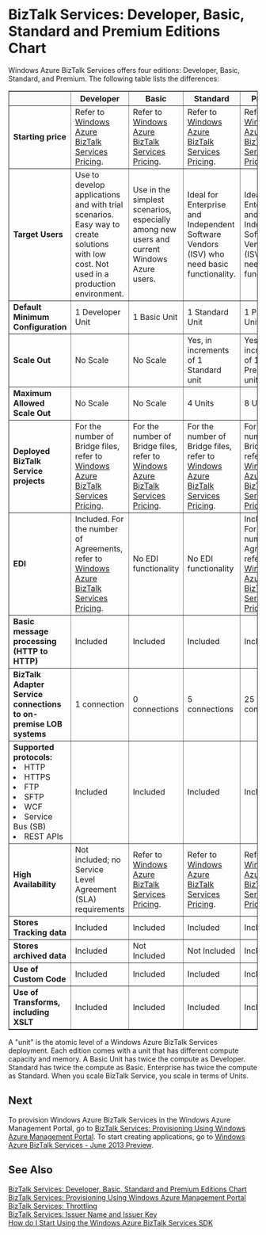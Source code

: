 <properties linkid="editions-chart" urlDisplayName="BizTalk Services Editions" pageTitle="BizTalk Services: Developer, Basic, Standard and Enterprise Editions Chart" Title="BizTalk Services: Developer, Basic, Standard and Enterprise Editions Chart" metaKeywords="Get started Azure biztalk services, editions, Azure unstructured data" Description="A chart that lists the differences with the different Windows Azure BizTalk Services editions." metaCanonical="http://www.windowsazure.com/en-us/manage/services/biztalk-services/editions-chart" umbracoNaviHide="0" disqusComments="1" writer="mandia" editor="susanjo" manager="paulettm" /> 


# BizTalk Services: Developer, Basic, Standard and Premium Editions Chart

Windows Azure BizTalk Services offers four editions: Developer, Basic, Standard, and Premium. The following table lists the differences:

<table border="1">
<tr bgcolor="FAF9F9">
		<th></th>
        <th>Developer</th>
        <th>Basic</th>
        <th>Standard</th>
        <th>Premium</th>
</tr>
<tr>
<td><strong>Starting price</strong></td>
<td>Refer to <a HREF="http://go.microsoft.com/fwlink/p/?LinkID=304011"> Windows Azure BizTalk Services Pricing</a>.</td>
<td>Refer to <a HREF="http://go.microsoft.com/fwlink/p/?LinkID=304011"> Windows Azure BizTalk Services Pricing</a>.</td>
<td>Refer to <a HREF="http://go.microsoft.com/fwlink/p/?LinkID=304011"> Windows Azure BizTalk Services Pricing</a>.</td>
<td>Refer to <a HREF="http://go.microsoft.com/fwlink/p/?LinkID=304011"> Windows Azure BizTalk Services Pricing</a>.</td>
</tr>
<tr>
<td><strong>Target Users</strong></td>
<td>Use to develop applications and with trial scenarios. Easy way to create solutions with low cost. Not used in a production environment.</td>
<td>Use in the simplest scenarios, especially among new users and current Windows Azure users.</td>
<td>Ideal for Enterprise and Independent Software Vendors (ISV) who need basic functionality.</td>
<td>Ideal for Enterprise and Independent Software Vendors (ISV) who need robust functionality.</td>
</tr>
<tr>
<td><strong>Default Minimum Configuration</strong></td>
<td>1 Developer Unit</td>
<td>1 Basic Unit</td>
<td>1 Standard Unit</td>
<td>1 Premium Unit</td>
</tr>
<tr>
<td><strong>Scale Out</strong></td>
<td>No Scale</td>
<td>No Scale</td>
<td>Yes, in increments of 1 Standard unit</td>
<td>Yes, in increments of 1 Premium unit</td>
</tr>
<tr>
<td><strong>Maximum Allowed Scale Out</strong></td>
<td>No Scale</td>
<td>No Scale</td>
<td>4 Units</td>
<td>8 Units</td>
</tr>
<tr>
<td><strong>Deployed BizTalk Service projects</strong></td>
<td>For the number of  Bridge files, refer to <a HREF="http://go.microsoft.com/fwlink/p/?LinkID=304011"> Windows Azure BizTalk Services Pricing</a>.</td>
<td>For the number of  Bridge files, refer to <a HREF="http://go.microsoft.com/fwlink/p/?LinkID=304011"> Windows Azure BizTalk Services Pricing</a>.</td>
<td>For the number of  Bridge files, refer to <a HREF="http://go.microsoft.com/fwlink/p/?LinkID=304011"> Windows Azure BizTalk Services Pricing</a>.</td>
<td>For the number of  Bridge files, refer to <a HREF="http://go.microsoft.com/fwlink/p/?LinkID=304011"> Windows Azure BizTalk Services Pricing</a>.</td>
</tr>
<tr>
<td><strong>EDI</strong></td>
<td>Included. For the number of  Agreements, refer to <a HREF="http://go.microsoft.com/fwlink/p/?LinkID=304011"> Windows Azure BizTalk Services Pricing</a>.</td>
<td>No EDI functionality</td>
<td>No EDI functionality</td>
<td>Included. For the number of  Agreements, refer to <a HREF="http://go.microsoft.com/fwlink/p/?LinkID=304011"> Windows Azure BizTalk Services Pricing</a>.</td>
</tr>
<tr>
<td><strong>Basic message processing (HTTP to HTTP)</strong></td>
<td>Included</td>
<td>Included</td>
<td>Included</td>
<td>Included</td>
</tr>
<tr>
<td><strong>BizTalk Adapter Service connections to on-premise LOB systems</strong></td>
<td>1 connection</td>
<td>0 connections</td>
<td>5 connections</td>
<td>25 connections</td>
</tr>
<tr>
<td><strong>Supported protocols:</strong>
<bl>
<li>HTTP</li>
<li>HTTPS</li>
<li>FTP</li>
<li>SFTP</li>
<li>WCF</li>
<li>Service Bus (SB)</li>
<li>REST APIs</li>
</bl>
</td>
<td>Included</td>
<td>Included</td>
<td>Included</td>
<td>Included</td>
</tr>
<tr>
<td><strong>High Availability</strong></td>
<td>Not included; no Service Level Agreement (SLA) requirements</td>
<td>Refer to <a HREF="http://go.microsoft.com/fwlink/p/?LinkID=304011"> Windows Azure BizTalk Services Pricing</a>.
<!--99.9% SLA, including downtime for platform upgrades--></td>
<td>Refer to <a HREF="http://go.microsoft.com/fwlink/p/?LinkID=304011"> Windows Azure BizTalk Services Pricing</a>.
<!--99.9% SLA, including downtime for platform upgrades--></td>
<td>Refer to <a HREF="http://go.microsoft.com/fwlink/p/?LinkID=304011"> Windows Azure BizTalk Services Pricing</a>.
<!--99.9% SLA, including downtime for platform upgrades--></td>
</tr>
<tr>
<td><strong>Stores Tracking data</strong></td>
<td>Included</td>
<td>Included</td>
<td>Included</td>
<td>Included</td>
</tr>
<tr>
<td><strong>Stores archived data</strong></td>
<td>Included</td>
<td>Not Included</td>
<td>Not Included</td>
<td>Included</td>
</tr>
<tr>
<td><strong>Use of Custom Code</strong></td>
<td>Included</td>
<td>Included</td>
<td>Included</td>
<td>Included</td>
</tr>
<tr>
<td><strong>Use of Transforms, including XSLT</strong></td>
<td>Included</td>
<td>Included</td>
<td>Included</td>
<td>Included</td>
</tr>
</table>

A "unit" is the atomic level of a Windows Azure BizTalk Services deployment. Each edition comes with a unit that has different compute capacity and memory. A Basic Unit has twice the compute as Developer. Standard has twice the compute as Basic. Enterprise has twice the compute as Standard. When you scale BizTalk Service, you scale in terms of Units.

## Next

To provision Windows Azure BizTalk Services in the Windows Azure Management Portal, go to [BizTalk Services: Provisioning Using Windows Azure Management Portal](http://go.microsoft.com/fwlink/p/?LinkID=302280). To start creating applications, go to [Windows Azure BizTalk Services - June 2013 Preview](http://go.microsoft.com/fwlink/p/?LinkID=235197).

## See Also
[BizTalk Services: Developer, Basic, Standard and Premium Editions Chart](http://go.microsoft.com/fwlink/p/?LinkID=302279)<br/>
[BizTalk Services: Provisioning Using Windows Azure Management Portal](http://go.microsoft.com/fwlink/p/?LinkID=302280)<br/>
[BizTalk Services: Throttling](http://go.microsoft.com/fwlink/p/?LinkID=302282)<br/>
[BizTalk Services: Issuer Name and Issuer Key](http://go.microsoft.com/fwlink/p/?LinkID=303941)<br/>
[How do I Start Using the Windows Azure BizTalk Services SDK](http://go.microsoft.com/fwlink/p/?LinkID=302335)<br/>